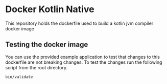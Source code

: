 # Docker Kotlin Native
This repository holds the dockerfile used to build a kotlin jvm compiler docker image

## Testing the docker image
You can use the provided example application to test that changes to this dockerfile are not breaking changes. To test the changes run the following script from the root directory.
```sh
bin/validate
```
